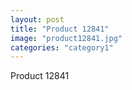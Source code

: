```yaml
---
layout: post
title: "Product 12841"
image: "product12841.jpg"
categories: "category1"
---
```

Product 12841
